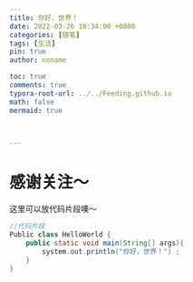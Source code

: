 ```yaml
---
title: 你好，世界！
date: 2022-03-26 10:34:00 +0800
categories: [随笔]
tags: [生活]
pin: true
author: noname

toc: true
comments: true
typora-root-url: ../../Feeding.github.io
math: false
mermaid: true



---
```


# 感谢关注～ 


这里可以放代码片段噢～
```java
//代码片段
Public class HelloWorld {
    public static void main(String[] args){
        system.out.println("你好，世界！") ;
    }
}
```


